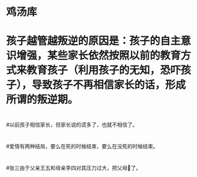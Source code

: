 # 鸡汤库


# 孩子越管越叛逆的原因是：孩子的自主意识增强，某些家长依然按照以前的教育方式来教育孩子（利用孩子的无知，恐吓孩子），导致孩子不再相信家长的话，形成所谓的叛逆期。
# 
#以前孩子相信家长，但家长说的谎多了，也就不相信了。
# 
#爱情有两种结局，要么在死的时候结束，要么在没死的时候结束。
# 
#张三由于父亲王五和母亲李四对其压力过大，把父母🔫了。
